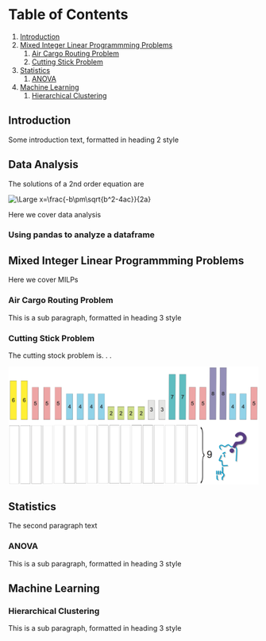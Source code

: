 # Table of Contents
1. [Introduction](#introduction)
2. [Mixed Integer Linear Programmming Problems](#paragraph1)
    1. [Air Cargo Routing Problem](#subparagraph1) 
    2. [Cutting Stick Problem](#subparagraph1) 
3. [Statistics](#paragraph2)
    1. [ANOVA](#subparagraph1) 
5. [Machine Learning](#paragraph3)
    1. [Hierarchical Clustering](#subparagraph1) 

## Introduction <a name="introduction"></a>
Some introduction text, formatted in heading 2 style

## Data Analysis

The solutions of a 2nd order equation are

![\Large x=\frac{-b\pm\sqrt{b^2-4ac}}{2a}](https://latex.codecogs.com/svg.latex?\Large&space;x=\frac{-b\pm\sqrt{b^2-4ac}}{2a})

Here we cover data analysis

### Using pandas to analyze a dataframe

## Mixed Integer Linear Programmming Problems <a name="paragraph1"></a>
Here we cover MILPs

### Air Cargo Routing Problem <a name="subparagraph1"></a>
This is a sub paragraph, formatted in heading 3 style

### Cutting Stick Problem <a name="subparagraph2"></a>

The cutting stock problem is. . .

![image info](./bpp-instance.png)

## Statistics <a name="paragraph2"></a>
The second paragraph text

### ANOVA <a name="subparagraph1"></a>
This is a sub paragraph, formatted in heading 3 style

## Machine Learning <a name="paragraph3"></a>

### Hierarchical Clustering <a name="subparagraph1"></a>
This is a sub paragraph, formatted in heading 3 style


<!--- You can use the [editor on GitHub](https://github.com/alessandroBombelli/alessandroBombelli.github.io/edit/main/index.md) to maintain and preview the content for your website in Markdown files.

Whenever you commit to this repository, GitHub Pages will run [Jekyll](https://jekyllrb.com/) to rebuild the pages in your site, from the content in your Markdown files.

### Markdown

Markdown is a lightweight and easy-to-use syntax for styling your writing. It includes conventions for

```markdown
Syntax highlighted code block

# Header 1
## Header 2
### Header 3

- Bulleted
- List

1. Numbered
2. List

**Bold** and _Italic_ and `Code` text

[Link](url) and ![Image](src)
```

For more details see [GitHub Flavored Markdown](https://guides.github.com/features/mastering-markdown/).

# Linear Optimization

## Mixed Integer Linear Programming (MILP) model with pyomo

## Cutting Stock problem





In this section, problems related to linear optimization will be covered

<details>
<summary>Click to expand!</summary>
Ciao!
</details>


### Jekyll Themes

Your Pages site will use the layout and styles from the Jekyll theme you have selected in your [repository settings](https://github.com/alessandroBombelli/alessandroBombelli.github.io/settings/pages). The name of this theme is saved in the Jekyll `_config.yml` configuration file.

### Support or Contact

Having trouble with Pages? Check out our [documentation](https://docs.github.com/categories/github-pages-basics/) or [contact support](https://support.github.com/contact) and we’ll help you sort it out. --->

